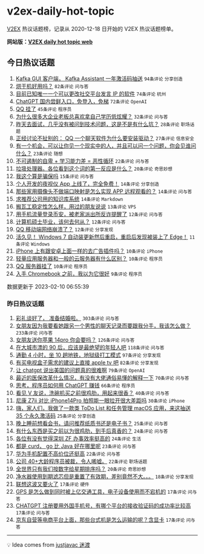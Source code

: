 # v2ex-daily-hot-topic

[V2EX](https://www.v2ex.com/) 热议话题榜，记录从 2020-12-18 日开始的 V2EX 热议话题榜单。

**网站版：[V2EX daily hot topic web](https://boojack.github.io/v2ex-daily-hot-topic-web/)**

## 今日热议话题

<!-- TODAY BEGIN -->

1. [Kafka GUI 客户端， Kafka Assistant 一年激活码抽送](https://www.v2ex.com/t/914776) `94条评论` `分享创造`
1. [烘干机好用吗？](https://www.v2ex.com/t/914827) `82条评论` `问与答`
1. [目前已知唯一一个可以更改社交平台发言 IP 的软件](https://www.v2ex.com/t/914803) `74条评论` `杭州`
1. [ChatGPT 国内尝鲜入口，免登入，免梯](https://www.v2ex.com/t/914787) `72条评论` `OpenAI`
1. [QQ 挂了](https://www.v2ex.com/t/914814) `45条评论` `程序员`
1. [为什么很多大企业老板总喜欢拿自己学历低炫耀？](https://www.v2ex.com/t/914788) `32条评论` `问与答`
1. [昨天去面试，几乎没有被问到技术问题，这是不是有什么坑？](https://www.v2ex.com/t/914768) `28条评论` `职场话题`
1. [正经讨论不扯别的： QQ 一个聊天软件为什么要安装驱动？](https://www.v2ex.com/t/914862) `27条评论` `信息安全`
1. [有一个机会，可以让你见一个现实中的人，并且可以问一个问题，你会见谁问什么？](https://www.v2ex.com/t/914762) `23条评论` `随想`
1. [不可遏制的自卑 + 学习能力差 = 恶性循环](https://www.v2ex.com/t/914759) `22条评论` `问与答`
1. [垃圾处理器。各位看到这个词的第一反应是什么？](https://www.v2ex.com/t/914800) `20条评论` `奇思妙想`
1. [我这个算是骗保吗](https://www.v2ex.com/t/914767) `15条评论` `问与答`
1. [个人开发的夜视仪 App 上线了，完全免费！](https://www.v2ex.com/t/914871) `14条评论` `分享创造`
1. [那些家用摄像头不做端口映射是怎么实现 APP 远程观看的？](https://www.v2ex.com/t/914804) `14条评论` `问与答`
1. [求推荐公司用的知识库系统](https://www.v2ex.com/t/914777) `14条评论` `Markdown`
1. [搬瓦工稳定性怎么样，用过的朋友说说](https://www.v2ex.com/t/914893) `13条评论` `VPS`
1. [用手机流量登录币安，被老家派出所反诈提醒了](https://www.v2ex.com/t/914907) `12条评论` `问与答`
1. [计算机硕士毕业，该何去何从？](https://www.v2ex.com/t/914882) `12条评论` `问与答`
1. [QQ 移动端网络崩溃了？](https://www.v2ex.com/t/914825) `12条评论` `分享发现`
1. [活久见！ Windows 7 自动装更新然后重启，重启后发现被装上了 Edge！](https://www.v2ex.com/t/914869) `11条评论` `Windows`
1. [iPhone 上有跟安卓上面一样的去广告插件吗？](https://www.v2ex.com/t/914870) `10条评论` `iPhone`
1. [轻量应用服务器和一般的云服务器有什么区别？](https://www.v2ex.com/t/914834) `10条评论` `程序员`
1. [QQ 服务器挂了](https://www.v2ex.com/t/914816) `10条评论` `程序员`
1. [入手 Chromebook 之前，我以为它很好](https://www.v2ex.com/t/914839) `9条评论` `程序员`

数据更新于 2023-02-10 06:55:39

<!-- TODAY END -->

### 昨日热议话题

<!-- YESTERDAY BEGIN -->

1. [彩礼谈好了， 准备结婚啦。](https://www.v2ex.com/t/914496) `303条评论` `问与答`
1. [女朋友因为我要看她跟另一个男性的聊天记录而要跟我分手，我该怎么做？](https://www.v2ex.com/t/914624) `233条评论` `问与答`
1. [女朋友送你苹果 14pro 你会要吗？](https://www.v2ex.com/t/914489) `126条评论` `问与答`
1. [在大城市漂的 90 后，应该是最绝望的年轻人吧](https://www.v2ex.com/t/914439) `118条评论` `问与答`
1. [通勤 4 小时，坐 10 趟地铁，地狱级打工模式](https://www.v2ex.com/t/914566) `97条评论` `分享发现`
1. [有买电视盒子需求的建议上直接 apple tv 吧](https://www.v2ex.com/t/914472) `82条评论` `分享发现`
1. [让 chatgpt 说出美国的问题真的很难啊](https://www.v2ex.com/t/914487) `79条评论` `OpenAI`
1. [最近的医保改革什么情况，有没有大佬通俗易懂的解释一下](https://www.v2ex.com/t/914517) `70条评论` `问与答`
1. [思考，程序员如何用 ChatGPT 赚钱](https://www.v2ex.com/t/914460) `66条评论` `程序员`
1. [看见 V 友说，洗碗机买之前很鸡肋，用起来很香？](https://www.v2ex.com/t/914627) `40条评论` `问与答`
1. [尼康 Z7ii 对比 iPhone14Pro 拍照能一眼拉开很大差距吗](https://www.v2ex.com/t/914590) `30条评论` `iPhone`
1. [嗨，家人们，我做了一款类 ToDo List 和任务管理 macOS 应用，来这抽送 35 个永久激活码](https://www.v2ex.com/t/914713) `25条评论` `分享创造`
1. [晚上睡前想看会书，请问推荐纸质书还是电子书？](https://www.v2ex.com/t/914466) `25条评论` `问与答`
1. [有什么东西是买之前以为很鸡肋，到手后真香的？](https://www.v2ex.com/t/914518) `24条评论` `问与答`
1. [各位有没有觉得深圳 ZF 办事效率挺高的](https://www.v2ex.com/t/914456) `24条评论` `生活`
1. [都是 curd， go 比 Java 好在哪里呢](https://www.v2ex.com/t/914455) `23条评论` `问与答`
1. [华为手机配置不高价位还挺高](https://www.v2ex.com/t/914716) `22条评论` `问与答`
1. [公司 40+大龄程序员被裁，令人唏嘘。](https://www.v2ex.com/t/914552) `22条评论` `职场话题`
1. [全世界只有我们按数字给星期排序吗？](https://www.v2ex.com/t/914483) `20条评论` `奇思妙想`
1. [净水器使用到期滤芯但是重置了有效期，差别竟然不大。。。](https://www.v2ex.com/t/914667) `18条评论` `分享发现`
1. [联想这波又要火了](https://www.v2ex.com/t/914684) `17条评论` `硬件`
1. [GPS 是怎么做到同时被上亿交通工具，电子设备使用而不宕机的](https://www.v2ex.com/t/914634) `17条评论` `问与答`
1. [CHATGPT 注册要用外国手机号，有哪个平台的接收验证码的成功率比较高](https://www.v2ex.com/t/914441) `17条评论` `问与答`
1. [京东自营等电商平台上面，那些台式机是怎么运输的呢？含显卡](https://www.v2ex.com/t/914438) `17条评论` `问与答`

<!-- YESTERDAY END -->

---

💡 Idea comes from [justjavac 迷渡](https://github.com/justjavac/)
